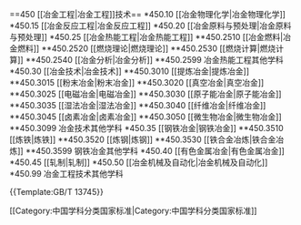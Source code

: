 ==450 [[冶金工程|冶金工程]]技术==
*450.10 [[冶金物理化学|冶金物理化学]]
*450.15 [[冶金反应工程|冶金反应工程]]
*450.20 [[冶金原料与预处理|冶金原料与预处理]]
*450.25 [[冶金热能工程|冶金热能工程]]
**450.2510 [[冶金燃料|冶金燃料]]
**450.2520 [[燃烧理论|燃烧理论]]
**450.2530 [[燃烧计算|燃烧计算]]
**450.2540 [[冶金分析|冶金分析]]
**450.2599 冶金热能工程其他学科
*450.30 [[冶金技术|冶金技术]]
**450.3010 [[提炼冶金|提炼冶金]]
**450.3015 [[粉末冶金|粉末冶金]]
**450.3020 [[真空冶金|真空冶金]]
**450.3025 [[电磁冶金|电磁冶金]]
**450.3030 [[原子能冶金|原子能冶金]]
**450.3035 [[湿法冶金|湿法冶金]]
**450.3040 [[纤维冶金|纤维冶金]]
**450.3045 [[卤素冶金|卤素冶金]]
**450.3050 [[微生物冶金|微生物冶金]]
**450.3099 冶金技术其他学科
*450.35 [[钢铁冶金|钢铁冶金]]
**450.3510 [[炼铁|炼铁]]
**450.3520 [[炼钢|炼钢]]
**450.3530 [[铁合金冶炼|铁合金冶炼]]
**450.3599 钢铁冶金其他学科
*450.40 [[有色金属冶金|有色金属冶金]]
*450.45 [[轧制|轧制]]
*450.50 [[冶金机械及自动化|冶金机械及自动化]]
*450.99 冶金工程技术其他学科

{{Template:GB/T 13745}}

[[Category:中国学科分类国家标准|Category:中国学科分类国家标准]]